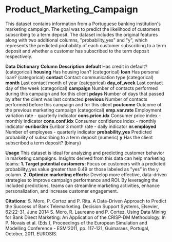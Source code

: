 # Product_Marketing_Campaign
This dataset contains information from a Portuguese banking institution's marketing campaign. The goal was to predict the likelihood of customers subscribing to a term deposit. The dataset includes the original features along with two additional columns, "probability_yes" and "y", which represents the predicted probability of each customer subscribing to a term deposit and whether a customer has subscribed to the term deposit respectively.

**Data Dictionary**
**Column**	**Description**
**default**	Has credit in default? (categorical)
**housing**	Has housing loan? (categorical)
**loan**	Has personal loan? (categorical)
**contact** Contact communication type (categorical)
**month**	Last contact month of year (categorical)
**day_of_week**	Last contact day of the week (categorical)
**campaign**	Number of contacts performed during this campaign and for this client
**pdays**	Number of days that passed by after the client was last contacted
**previous**	Number of contacts performed before this campaign and for this client
**poutcome**	Outcome of the previous marketing campaign (categorical)
**emp.var.rate** Employment variation rate - quarterly indicator
**cons.price.idx**	Consumer price index - monthly indicator
**cons.conf.idx**	Consumer confidence index - monthly indicator
**euribor3m**	Euribor 3 month rate - daily indicator
**nr.employed**	Number of employees - quarterly indicator
**probability_yes**	Predicted probability of subscribing to a term deposit (numeric)
**y**	Has the client subscribed a term deposit? (binary)

**Usage**
This dataset is ideal for analyzing and predicting customer behavior in marketing campaigns. Insights derived from this data can help marketing teams:
**1. Target potential customers:** Focus on customers with a predicted probability_yes value greater than 0.49 or those labeled as "yes" in the y column.
**2. Optimize marketing efforts:** Develop more effective, data-driven strategies to improve campaign performance and ROI.
By leveraging the included predictions, teams can streamline marketing activities, enhance personalization, and increase customer engagement.

**Citations:**
S. Moro, P. Cortez and P. Rita. A Data-Driven Approach to Predict the Success of Bank Telemarketing. Decision Support Systems, Elsevier, 62:22-31, June 2014
S. Moro, R. Laureano and P. Cortez. Using Data Mining for Bank Direct Marketing: An Application of the CRISP-DM Methodology. In P. Novais et al. (Eds.), Proceedings of the European Simulation and Modelling Conference - ESM'2011, pp. 117-121, Guimaraes, Portugal, October, 2011. EUROSIS.
